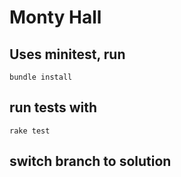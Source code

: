 # Monty Hall


## Uses minitest, run
`bundle install`

## run tests with
`rake test`

## switch branch to solution

##
